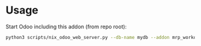# Usage

Start Odoo including this addon (from repo root):

```bash
python3 scripts/nix_odoo_web_server.py --db-name mydb --addon mrp_workorder_lot_display
```
